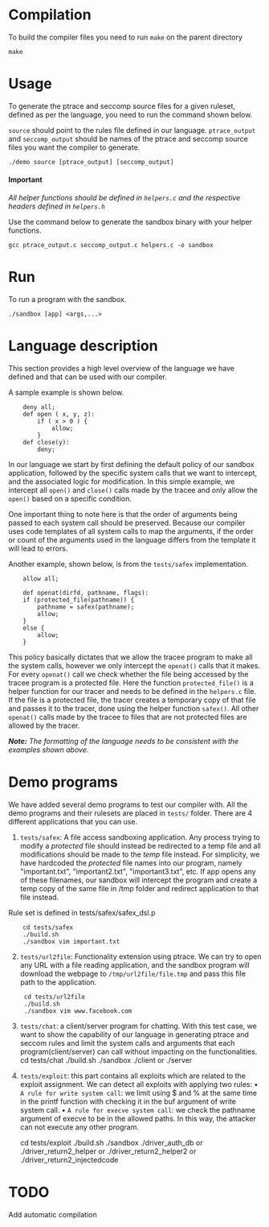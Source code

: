 # Compilation
To build the compiler files you need to run ```make``` on the parent directory

    make

# Usage

To generate the ptrace and seccomp source files for a given ruleset, defined as per the language,
you need to run the command shown below.

`source` should point to the rules file defined in our language.
`ptrace_output` and `seccomp_output` should be names of the 
ptrace and seccomp source files you want the compiler
to generate. 


    ./demo source [ptrace_output] [seccomp_output]


#### Important

*All helper functions should be defined in `helpers.c` and the respective
headers defined in `helpers.h`*

Use the command below to generate the sandbox binary with your helper functions.

    gcc ptrace_output.c seccomp_output.c helpers.c -o sandbox

# Run

To run a program with the sandbox.

    ./sandbox [app] <args,...>


# Language description

This section provides a high level overview of the language we have defined and that 
can be used with our compiler. 

A sample example is shown below. 
        
        deny all;
        def open ( x, y, z):
            if ( x > 0 ) {
                allow;
            }
        def close(y):
            deny;

In our language we start by first defining the default policy of our sandbox
application, followed by the specific system calls that we want to intercept,
and the associated logic for modification. In this simple example, we intercept
all `open()` and `close()` calls made by the tracee and only allow the `open()`
based on a specific condition.

One important thing to note here is that the order of arguments being passed to 
each system call should be preserved. Because our compiler uses code templates
of all system calls to map the arguments, if the order or count of the arguments
used in the language differs from the template it will lead to errors.


Another example, shown below, is from the `tests/safex` implementation. 

        allow all;

        def openat(dirfd, pathname, flags):
        if (protected_file(pathname)) {
            pathname = safex(pathname);
            allow;
        }
        else {
            allow;
        }

This policy basically dictates that we allow the tracee program to make all
the system calls, however we only intercept the `openat()` calls that it 
makes. For every `openat()` call we check whether the file being accessed by 
the tracee program is a protected file. Here the function `protected_file()` 
is a helper function for our tracer and needs to be defined in the `helpers.c` 
file. If the file is a protected file, the tracer creates a temporary copy
of that file and passes it to the tracer, done using the helper function 
`safex()`. 
All other `openat()` calls made by the tracee to files that are not protected
files are allowed by the tracer.

***Note:** The formatting of the language needs to be consistent with
the examples shown above.*

# Demo programs

We have added several demo programs to test our compiler with. All the demo
programs and their rulesets are placed in `tests/` folder. There are 4 different
applications that you can use.

1. `tests/safex`: A file access sandboxing application. 
Any process trying to modify a *protected* file 
should instead be redirected to a temp file
and all modifications should be made to the *temp* file instead. 
For simplicity, we have hardcoded the *protected* file names into our program, 
namely "important.txt", "important2.txt", "important3.txt", etc. If app opens
any of these filenames, our sandbox will intercept the program and create
a temp copy of the same file in /tmp folder and redirect application
to that file instead.

Rule set is defined in tests/safex/safex_dsl.p

        cd tests/safex
        ./build.sh      
        ./sandbox vim important.txt

2. `tests/url2file`: Functionality extension using ptrace. We can try to open
any URL with a file reading application, and the sandbox program will download
the webpage to `/tmp/url2file/file.tmp` and pass this file path to the application.

        cd tests/url2file
        ./build.sh
        ./sandbox vim www.facebook.com


3.	`tests/chat`: a client/server program for chatting. With this test case, we want to
show the capability of our language in generating ptrace and seccom rules and limit 
the system calls and arguments that each program(client/server) can call without 
impacting on the functionalities.  
        cd tests/chat
       ./build.sh
       ./sandbox ./client or ./server
   
4.	`tests/exploit`: this part contains all exploits which are related to the exploit assignment.
We can detect all exploits with applying two rules:
    •	`A rule for write system call`: we limit using $ and % at the same time in the printf function with
    checking it in the buf argument of write system call. 
    •	`A rule for execve system call`: we check the pathname argument of execve to be in the allowed paths.
    In this way, the attacker can not execute any other program. 
 
       cd tests/exploit
       ./build.sh
       ./sandbox ./driver_auth_db or ./driver_return2_helper or ./driver_return2_helper2 or ./driver_return2_injectedcode


# TODO
Add automatic compilation
